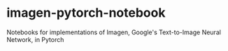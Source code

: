# imagen-pytorch-notebook
 Notebooks for implementations of Imagen, Google's Text-to-Image Neural Network, in Pytorch
